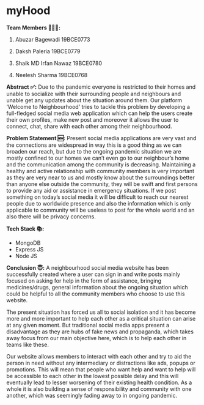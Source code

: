 # myHood

**Team Members 👨🏻‍💻:**

1. Abuzar Bagewadi​ 19BCE0773​

2. Daksh Paleria​ 19BCE0779​

3. Shaik MD Irfan Nawaz​ 19BCE0780​

4. Neelesh Sharma​ 19BCE0768​

**Abstract ✅:**
Due to the pandemic everyone is restricted to their homes and unable to socialize with their surrounding people and neighbours and unable get any updates about the situation around them. Our platform ‘Welcome to Neighbourhood’ tries to tackle this problem by developing a full-fledged social media web application which can help the users create their own profiles, make new post and moreover it allows the user to connect, chat, share with each other among their neighbourhood.


**Problem Statement 🆕:**
Present social media applications are very vast and the connections are widespread in way this is a good thing as we can broaden our reach, but due to the ongoing pandemic situation we are mostly confined to our homes we can’t even go to our neighbour’s home and the communication among the community is decreasing. Maintaining a healthy and active relationship with community members is very important as they are very near to us and mostly know about the surroundings better than anyone else outside the community, they will be swift and first persons to provide any aid or assistance in emergency situations. If we post something on today’s social media it will be difficult to reach our nearest people due to worldwide presence and also the information which is only applicable to community will be useless to post for the whole world and an also there will be privacy concerns.

**Tech Stack 📚:**

- MongoDB
- Express JS
- Node JS

**Conclusion 😇:**
A neighbourhood social media website has been successfully created where a user can sign in and write posts mainly focused on asking for help in the form of assistance, bringing medicines/drugs, general information about the ongoing situation which could be helpful to all the community members who choose to use this website. 

The present situation has forced us all to social isolation and it has become more and more important to help each other as a critical situation can arise at any given moment. But traditional social media apps present a disadvantage as they are hubs of fake news and propaganda, which takes away focus from our main objective here, which is to help each other in teams like these.

Our website allows members to interact with each other and try to aid the person in need without any intermediary or distractions like ads, popups or promotions. This will mean that people who want help and want to help will be accessible to each other in the lowest possible delay and this will eventually lead to lesser worsening of their existing health condition. As a whole it is also building a sense of responsibility and community with one another, which was seemingly fading away to in ongoing pandemic.
